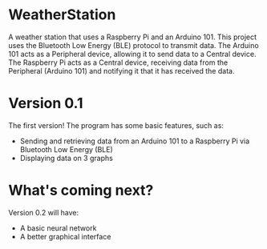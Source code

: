 # WeatherStation
A weather station that uses a Raspberry Pi and an Arduino 101. This project uses the Bluetooth Low Energy (BLE) protocol to transmit data. 
The Arduino 101 acts as a Peripheral device, allowing it to send data to a Central device.
The Raspberry Pi acts as a Central device, receiving data from the Peripheral (Arduino 101) and notifying it that it has received the data. 

# Version 0.1 
The first version! The program has some basic features, such as:
* Sending and retrieving data from an Arduino 101 to a Raspberry Pi via Bluetooth Low Energy (BLE)
* Displaying data on 3 graphs

# What's coming next? 
Version 0.2 will have:
* A basic neural network
* A better graphical interface
